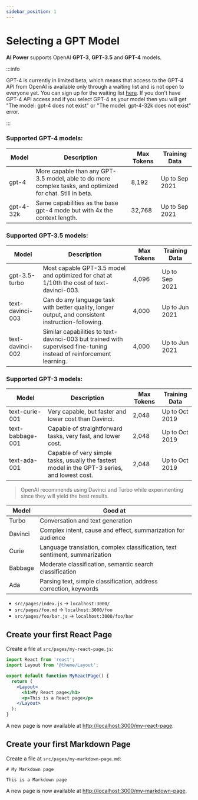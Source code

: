```yaml
---
sidebar_position: 1
---
```


# Selecting a GPT Model

**AI Power** supports OpenAI **GPT-3**, **GPT-3.5** and **GPT-4** models.

:::info

GPT-4 is currently in limited beta, which means that access to the GPT-4 API from OpenAI is available only through a waiting list and is not open to everyone yet. You can sign up for the waiting list [here](https://openai.com/waitlist/gpt-4-api). If you don't have GPT-4 API access and if you select GPT-4 as your model then you will get "The model: gpt-4 does not exist" or "The model: gpt-4-32k does not exist" error.

:::

### Supported GPT-4 models:

| Model | Description | Max Tokens | Training Data |
| ----- | ----------- | ---------- | ------------- |
| gpt-4 | More capable than any GPT-3.5 model, able to do more complex tasks, and optimized for chat. Still in beta. | 8,192 | Up to Sep 2021 |
| gpt-4-32k | Same capabilities as the base gpt-4 mode but with 4x the context length. | 32,768 | Up to Sep 2021 |

### Supported GPT-3.5 models:

| Model | Description | Max Tokens | Training Data |
| ----- | ----------- | ---------- | ------------- |
| gpt-3.5-turbo | Most capable GPT-3.5 model and optimized for chat at 1/10th the cost of text-davinci-003. | 4,096 | Up to Sep 2021 |
| text-davinci-003 | Can do any language task with better quality, longer output, and consistent instruction-following. | 4,000 | Up to Jun 2021 |
| text-davinci-002 | Similar capabilities to text-davinci-003 but trained with supervised fine-tuning instead of reinforcement learning. | 4,000 | Up to Jun 2021 |

### Supported GPT-3 models:

| Model | Description | Max Tokens | Training Data |
| ----- | ----------- | ---------- | ------------- |
| text-curie-001 | Very capable, but faster and lower cost than Davinci. | 2,048 | Up to Oct 2019 |
| text-babbage-001 | Capable of straightforward tasks, very fast, and lower cost. | 2,048 | Up to Oct 2019 |
| text-ada-001 | Capable of very simple tasks, usually the fastest model in the GPT-3 series, and lowest cost. | 2,048 | Up to Oct 2019 |

> OpenAI recommends using Davinci and Turbo while experimenting since they will yield the best results.

| Model | Good at |
| ----- | ------- |
| Turbo | Conversation and text generation |
| Davinci | Complex intent, cause and effect, summarization for audience |
| Curie | Language translation, complex classification, text sentiment, summarization |
| Babbage | Moderate classification, semantic search classification |
| Ada | Parsing text, simple classification, address correction, keywords |


- `src/pages/index.js` → `localhost:3000/`
- `src/pages/foo.md` → `localhost:3000/foo`
- `src/pages/foo/bar.js` → `localhost:3000/foo/bar`

## Create your first React Page

Create a file at `src/pages/my-react-page.js`:

```jsx title="src/pages/my-react-page.js"
import React from 'react';
import Layout from '@theme/Layout';

export default function MyReactPage() {
  return (
    <Layout>
      <h1>My React page</h1>
      <p>This is a React page</p>
    </Layout>
  );
}
```

A new page is now available at [http://localhost:3000/my-react-page](http://localhost:3000/my-react-page).

## Create your first Markdown Page

Create a file at `src/pages/my-markdown-page.md`:

```mdx title="src/pages/my-markdown-page.md"
# My Markdown page

This is a Markdown page
```

A new page is now available at [http://localhost:3000/my-markdown-page](http://localhost:3000/my-markdown-page).
